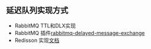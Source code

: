 ## 延迟队列实现方式
* RabbitMQ TTL和DLX实现
* RabbitMQ 插件[rabbitmq-delayed-message-exchange](https://github.com/rabbitmq/rabbitmq-delayed-message-exchange)
* Redisson 实现[文档](https://github.com/redisson/redisson)

